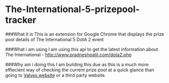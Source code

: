 # The-International-5-prizepool-tracker
###What it is
This is an extension for Google Chrome that displays the prize pool details of The International 5 DotA 2 event 

###What i am using
I am using this api to get the latest information about The International - http://www.pradneshpatil.com/dota2.php

###Why am i doing this
I am building this due as this is a much more effiecient way of checking the current prize pool at a quick glance than going to 
[Valves website](http://www.dota2.com/international/compendium/) or a third party website. 
